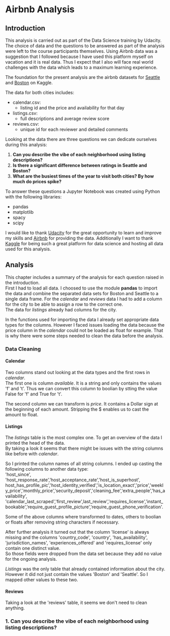 # Airbnb Analysis

## Introduction
This analysis is carried out as part of the Data Science training by Udacity. The choice of data and the questions to be answered as part of the analysis were left to the course participants themselves.
Using Airbnb data was a suggestion that I followed because I have used this platform myself on vacation and it is real data. Thus I expect that I also will face real world challenges with the data which leads to a maximum learning experience.

The foundation for the present analysis are the airbnb datasets for [Seattle](https://www.kaggle.com/datasets/airbnb/seattle) and [Boston](https://www.kaggle.com/datasets/airbnb/boston) on Kaggle.

The data for both cities includes:
- calendar.csv:
   - listing id and the price and availability for that day
- listings.csv:
  - full descriptions and average review score
- reviews.csv:
  - unique id for each reviewer and detailed comments
 
Looking at the data there are three questions we can dedicate ourselves during this analysis:
1. **Can you describe the vibe of each neighborhood using listing descriptions?**
2. **Is there a significant difference between ratings in Seattle and Boston?**
3. **What are the busiest times of the year to visit both cities? By how much do prices spike?**

To answer these questions a Jupyter Notebook was created using Python with the following libraries:
- pandas
- matplotlib
- spacy
- scipy

I would like to thank [Udacity](https://www.udacity.com) for the great opportunity to learn and improve my skills and [Airbnb](https://www.airbnb.com) for providing the data. Additionally I want to thank [Kaggle](https://www.kaggle.com) for being such a great platform for data science and hosting all data used for this analysis.

## Analysis
This chapter includes a summary of the analysis for each question raised in the introduction.  
First I had to load all data. I choosed to use the module **pandas** to import the data and combine the separated data sets for Boston and Seattle to a single data frame. For the *calendar* and *reviews* data I had to add a column for the city to be able to assign a row to the correct one.  
The data for *listings* already had columns for the city.

In the functions used for importing the data I already set appropriate data types for the columns. However I faced issues loading the data because the price column in the *calendar* could not be loaded as float for example. That is why there were some steps needed to clean the data before the analysis.

### Data Cleaning
#### Calendar
Two columns stand out looking at the data types and the first rows in *calendar*.  
The first one is column *available*. It is a string and only contains the values 'f' and 't'. Thus we can convert this column to boolian by stting the value False for 'f' and True for 't'.

The second column we can transform is *price*. It contains a Dollar sign at the beginning of each amount. Stripping the $ enables us to cast the amount to float.

#### Listings
The *listings* table is the most complex one. To get an overview of the data I printed the head of the data.  
By taking a look it seems that there might be issues with the string columns like before with *calendar*.

So I printed the column names of all string columns. I ended up casting the following columns to another data type:  
'host_since', 'host_response_rate','host_acceptance_rate','host_is_superhost', host_has_profile_pic','host_identity_verified','is_location_exact','price','weekly_price','monthly_price','security_deposit','cleaning_fee','extra_people','has_availability', 'calendar_last_scraped','first_review',last_review','requires_license','instant_bookable','require_guest_profile_picture','require_guest_phone_verification'.

Some of the above columns where transformed to dates, others to boolian or floats after removing string characters if necessary.

After further analysis it turned out that the column 'license' is always missing and the columns 'country_code', 'country', 'has_availability', 'jurisdiction_names', 'experiences_offered' and 'requires_license' only contain one distinct value.  
So those fields were dropped from the data set because they add no value for the ongoing analysis.

*Listings* was the only table that already contained information about the city. However it did not just contain the values 'Boston' and 'Seattle'. So I mapped other values to these two.

#### Reviews
Taking a look at the 'reviews' table, it seems we don't need to clean anything.

### 1. Can you describe the vibe of each neighborhood using listing descriptions?
